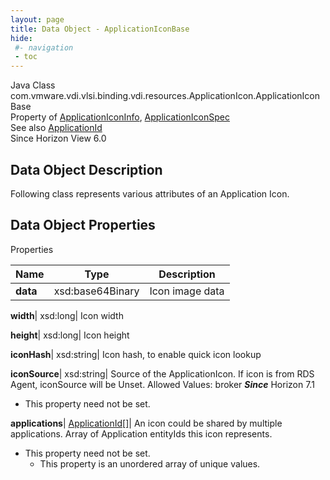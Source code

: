 ```yaml
---
layout: page
title: Data Object - ApplicationIconBase
hide:
 #- navigation
 - toc
---
```






Java Class
    com.vmware.vdi.vlsi.binding.vdi.resources.ApplicationIcon.ApplicationIconBase  
Property of
     [ApplicationIconInfo](vdi.resources.ApplicationIcon.ApplicationIconInfo.md#field_detail), [ApplicationIconSpec](vdi.resources.ApplicationIcon.ApplicationIconSpec.md#field_detail)  
See also
     [ApplicationId](vdi.entity.ApplicationId.md)  
Since 
    Horizon View 6.0

## Data Object Description 

Following class represents various attributes of an Application Icon. 

## Data Object Properties

Properties

Name |  Type |  Description   
---|---|---  
**data**|  xsd:base64Binary|  Icon image data   
  
**width**|  xsd:long|  Icon width   
  
**height**|  xsd:long|  Icon height   
  
**iconHash**|  xsd:string|  Icon hash, to enable quick icon lookup   
  
**iconSource**|  xsd:string|  Source of the ApplicationIcon. If icon is from RDS Agent, iconSource will be Unset. Allowed Values: broker  **_Since_** Horizon 7.1  


* This property need not be set.

  
**applications**| [ApplicationId[]](vdi.entity.ApplicationId.md)|  An icon could be shared by multiple applications. Array of Application entityIds this icon represents.   


* This property need not be set.
  * This property is an unordered array of unique values.

  
  
  
 
  
  

